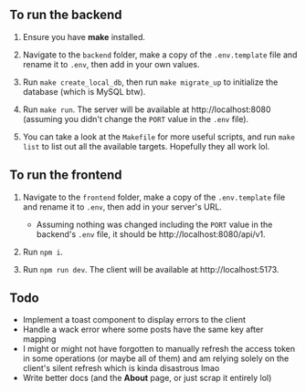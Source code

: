 ## To run the backend

1. Ensure you have **make** installed.

2. Navigate to the `backend` folder, make a copy of the `.env.template` file and rename it to `.env`, then add in your own values.

3. Run `make create_local_db`, then run `make migrate_up` to initialize the database (which is MySQL btw).

4. Run `make run`. The server will be available at http://localhost:8080 (assuming you didn't change the `PORT` value in the `.env` file).

5. You can take a look at the `Makefile` for more useful scripts, and run `make list` to list out all the available targets. Hopefully they all work lol.

## To run the frontend

1. Navigate to the `frontend` folder, make a copy of the `.env.template` file and rename it to `.env`, then add in your server's URL.

    - Assuming nothing was changed including the `PORT` value in the backend's `.env` file, it should be http://localhost:8080/api/v1.

2. Run `npm i`.

3. Run `npm run dev`. The client will be available at http://localhost:5173.

## Todo

-   Implement a toast component to display errors to the client
-   Handle a wack error where some posts have the same key after mapping
- I might or might not have forgotten to manually refresh the access token in some operations (or maybe all of them) and am relying solely on the client's silent refresh which is kinda disastrous lmao
-   Write better docs (and the **About** page, or just scrap it entirely lol)
